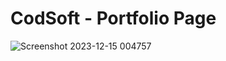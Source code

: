 # CodSoft - Portfolio Page



![Screenshot 2023-12-15 004757](https://github.com/saudmomin786/CODSOFT2/assets/153200210/8efce43b-5e1f-42f7-bd2c-88c86795124d)
